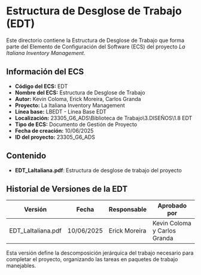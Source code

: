 # Estructura de Desglose de Trabajo (EDT)

Este directorio contiene la Estructura de Desglose de Trabajo que forma parte del Elemento de Configuración del Software (ECS) del proyecto *La Italiana Inventory Management*.

## Información del ECS

- **Código del ECS:** EDT  
- **Nombre del ECS:** Estructura de Desglose de Trabajo  
- **Autor:** Kevin Coloma, Erick Moreira, Carlos Granda
- **Proyecto:** La Italiana Inventory Management  
- **Línea base:** LBEDT - Línea Base EDT  
- **Localización:** 23305_G6_ADS\Biblioteca de Trabajo\3.DISEÑOS\1.8 EDT  
- **Tipo de ECS:** Documento de Gestión de Proyecto  
- **Fecha de creación:** 10/06/2025  
- **ID del proyecto:** 23305_G6_ADS  

## Contenido

- **EDT_LaItaliana.pdf**: Estructura de desglose de trabajo del proyecto

## Historial de Versiones de la EDT

| Versión | Fecha | Responsable | Aprobado por |
|---------|-------|-------------|--------------|
| EDT_LaItaliana.pdf | 10/06/2025 | Erick Moreira |  Kevin Coloma y Carlos Granda |

Esta versión define la descomposición jerárquica del trabajo necesario para completar el proyecto, organizando las tareas en paquetes de trabajo manejables.
